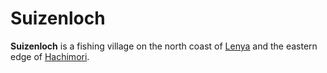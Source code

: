 # Suizenloch

**Suizenloch** is a fishing village on the north coast of [Lenya](../../ch-4-esterfell-gazetteer/lenya/lenya.md) and the eastern edge of [Hachimori](../../ch-4-esterfell-gazetteer/lenya/hachimori.md).

